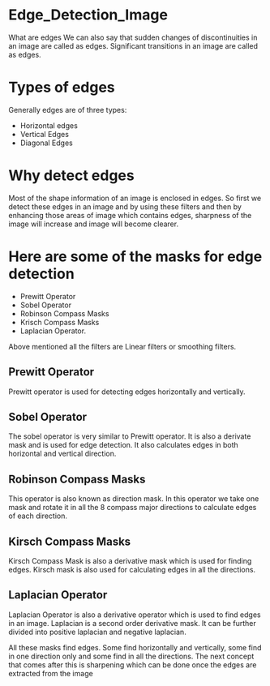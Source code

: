 # Edge_Detection_Image
What are edges
We can also say that sudden changes of discontinuities in an image are called as edges. Significant transitions in an image are called as edges.

# Types of edges
Generally edges are of three types:

* Horizontal edges
* Vertical Edges
* Diagonal Edges

# Why detect edges

Most of the shape information of an image is enclosed in edges. So first we detect these edges in an image and by using these filters and then by enhancing those areas of image which contains edges, sharpness of the image will increase and image will become clearer.

# Here are some of the masks for edge detection 

* Prewitt Operator
* Sobel Operator
* Robinson Compass Masks
* Krisch Compass Masks
* Laplacian Operator.

Above mentioned all the filters are Linear filters or smoothing filters.

## Prewitt Operator
Prewitt operator is used for detecting edges horizontally and vertically.

## Sobel Operator
The sobel operator is very similar to Prewitt operator. It is also a derivate mask and is used for edge detection. It also calculates edges in both horizontal and vertical direction.

## Robinson Compass Masks
This operator is also known as direction mask. In this operator we take one mask and rotate it in all the 8 compass major directions to calculate edges of each direction.

## Kirsch Compass Masks
Kirsch Compass Mask is also a derivative mask which is used for finding edges. Kirsch mask is also used for calculating edges in all the directions.

## Laplacian Operator
Laplacian Operator is also a derivative operator which is used to find edges in an image. Laplacian is a second order derivative mask. It can be further divided into positive laplacian and negative laplacian.

All these masks find edges. Some find horizontally and vertically, some find in one direction only and some find in all the directions. The next concept that comes after this is sharpening which can be done once the edges are extracted from the image
